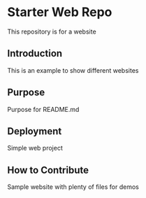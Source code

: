 # Starter Web Repo

This repository is for a website

## Introduction

This is an example to show different websites

## Purpose

Purpose for README.md

## Deployment

Simple web project

## How to Contribute

Sample website with plenty of files for demos